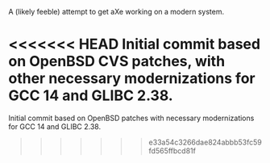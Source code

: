 A (likely feeble) attempt to get aXe working on a modern system.

<<<<<<< HEAD
Initial commit based on OpenBSD CVS patches, with other necessary modernizations for GCC 14 and GLIBC 2.38.
=======
Initial commit based on OpenBSD patches with necessary modernizations for GCC 14 and GLIBC 2.38.
>>>>>>> e33a54c3266dae824abbb53fc59fd565ffbcd81f
